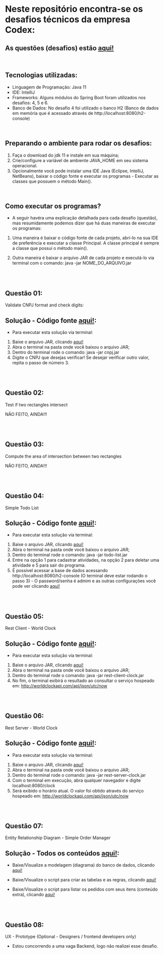 # Neste repositório encontra-se os desafios técnicos da empresa Codex:

## As questões (desafios) estão [aqui!](https://github.com/RodrigoFranco91/Kaffa-codex/blob/master/Teste-Kaffa-1.10.pdf)

</br>

## Tecnologias utilizadas:

- Linguagem de Programação: Java 11
- IDE: IntelliJ
- Frameworks: Alguns módulos do Spring Boot foram utilizados nos desafios: 4, 5 e 6.
- Banco de Dados: No desafio 4 foi utilizado o banco H2 (Banco de dados em memória que é acessado através de  http://localhost:8080/h2-console)

</br>

## Preparando o ambiente para rodar os desafios:

1. Faça o download do jdk 11 e instale em sua máquina;
2. Crie/configure a variável de ambiente JAVA_HOME em seu sistema operacional.
3. Opcionalmente você pode instalar uma IDE Java (Eclipse, IntelliJ, NetBeans), baixar o código fonte e executar os programas - Executar as classes que possuem o método Main().

</br>

## Como executar os programas?

- A seguir havéra uma explicação detalhada para cada desafio (questão), mas resumidamente podemos dizer que há duas maneiras de executar os programas:

1. Uma maneira é baixar o código fonte de cada projeto, abri-lo na sua IDE de preferência e executar a classe Principal. A classe principal é sempre a classe que possui o método main().

2. Outra maneira é baixar o arquivo JAR de cada projeto e executá-lo via terminal com o comando: java -jar NOME_DO_ARQUIVO.jar

</br>
</br>

## Questão 01:

Validate CNPJ format and check digits:

## Solução - Código fonte [aqui!](https://github.com/RodrigoFranco91/Kaffa-codex/tree/master/cnpj):

- Para executar esta solução via terminal:

1. Baixe o arquivo JAR, clicando [aqui!](https://github.com/RodrigoFranco91/Kaffa-codex/raw/master/cnpj/cnpj.jar)
2. Abra o terminal na pasta onde você baixou o arquivo JAR;
3. Dentro do terminal rode o comando: java -jar cnpj.jar
4. Digite o CNPJ que desejas verificar! Se desejar verificar outro valor, repita o passo de número 3.

</br>
</br>

## Questão 02:

Test if two rectangles intersect

NÃO FEITO, AINDA!!!

</br>
</br>

## Questão 03:

Compute the area of intersection between two rectangles

NÃO FEITO, AINDA!!!

</br>
</br>

## Questão 04:

Simple Todo List

## Solução - Código fonte [aqui!](https://github.com/RodrigoFranco91/Kaffa-codex/tree/master/todo-list):

- Para executar esta solução via terminal:

1. Baixe o arquivo JAR, clicando [aqui!](https://github.com/RodrigoFranco91/Kaffa-codex/raw/master/todo-list/target/todo-list.jar)
2. Abra o terminal na pasta onde você baixou o arquivo JAR;
3. Dentro do terminal rode o comando: java -jar todo-list.jar
4. Entre na opção 1 para cadastrar atividades, na opção 2 para deletar uma atividade e 5 para sair do programa.
5. É possível acessar a base de dados acessando http://localhost:8080/h2-console (O terminal deve estar rodando o passo 3) - O password/senha é admim e as outras configurações você pode ver clicando [aqui!]()

</br>
</br>

## Questão 05:

Rest Client - World Clock

## Solução - Código fonte [aqui!](https://github.com/RodrigoFranco91/Kaffa-codex/tree/master/rest-client-clock):

- Para executar esta solução via terminal:

1. Baixe o arquivo JAR, clicando [aqui!](https://github.com/RodrigoFranco91/Kaffa-codex/raw/master/rest-client-clock/target/rest-client-clock.jar)
2. Abra o terminal na pasta onde você baixou o arquivo JAR;
3. Dentro do terminal rode o comando: java -jar rest-client-clock.jar
4. No fim, o terminal exibirá o resultado ao consultar o serviço hospeado em: http://worldclockapi.com/api/json/utc/now

</br>
</br>

## Questão 06:

Rest Server - World Clock

## Solução - Código fonte [aqui!](https://github.com/RodrigoFranco91/Kaffa-codex/tree/master/rest-server-clock):

- Para executar esta solução via terminal:

1. Baixe o arquivo JAR, clicando [aqui!](https://github.com/RodrigoFranco91/Kaffa-codex/raw/master/rest-server-clock/target/rest-server-clock.jar)
2. Abra o terminal na pasta onde você baixou o arquivo JAR;
3. Dentro do terminal rode o comando: java -jar rest-server-clock.jar
4. Com o terminal em execução, abra qualquer navegador e digite localhost:8080/clock
5. Será exibido o horário atual. O valor foi obtido através do serviço hospeado em: http://worldclockapi.com/api/json/utc/now

</br>
</br>

## Questão 07:

Entity Relationship Diagram - Simple Order Manager

## Solução - Todos os conteúdos [aqui!](https://github.com/RodrigoFranco91/Kaffa-codex/tree/master/simple-order-manager):

- Baixe/Visualize a modelagem (diagrama) do banco de dados, clicando [aqui!](https://github.com/RodrigoFranco91/Kaffa-codex/raw/master/simple-order-manager/Simple%20Order%20Manager.png)

- Baixe/Visualize o script para criar as tabelas e as regras, clicando [aqui!](https://github.com/RodrigoFranco91/Kaffa-codex/blob/master/simple-order-manager/Simple%20Order%20Manager%20-%20DDL.sql)

- Baixe/Visualize o script para listar os pedidos com seus itens (conteúdo extra), clicando [aqui!](https://github.com/RodrigoFranco91/Kaffa-codex/blob/master/simple-order-manager/List%20Orders%20with%20number%20of%20items.sql)

</br>
</br>

## Questão 08:

UX - Prototype (Optional - Designers / frontend developers only)

- Estou concorrendo a uma vaga Backend, logo não realizei esse desafio.

</br>
</br>